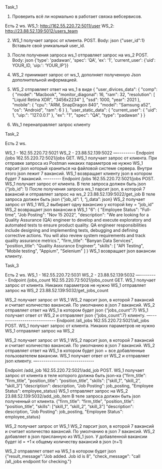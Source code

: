 Task_1

1. Проверить всё ли нормально в работает связка вебсервисов.

Есть 2 ws.
WS_1: http://162.55.220.72:5011/user
WS_2: http://23.88.52.139:5012/users_team

2. WS_1 получает запрос от клиента.
   POST.
   Body: json {"user_id":1}
   Вставьте свой уникальный user_id.

3. После получения запроса ws_1 отправляет запрос на ws_2
   POST.
   Body: json {'type': 'padawan', 'spec': 'QA', 'ex': '1', 'current_user': {'uid': YOUR_ID, 'uip:': ‘YOUR_IP’}}

4. WS_2 принимает запрос от ws_1, дополняет полученную Json дополнительной информацией.
5. WS_2 отправляет ответ на ws_1 в виде
   {
   "user_divices_data": {
   "comp": {
   "model": "Macbook",
   "monitor_diagonal": 16,
   "ram": 32,
   "resolution": [
   "Liquid Retina XDR",
   "3456x2234"
   ],
   "ssd": 1000,
   "year": 2021
   },
   "mobile": {
   "cpu": "ARM, SnapDragon 840",
   "model": "Samsung a52",
   "os": "Android",
   "ram": 6
   }
   },
   "user_static_data": {
   "current_user": {
   "uid": 1,
   "uip:": "127.0.0.1"
   },
   "ex": "1",
   "spec": "QA",
   "type": "padawan"
   }
   }
6. Ws_1 перенаправляет запрос клиенту

Task_2

Есть 2 ws.

WS_1 - 162.55.220.72:5021
WS_2 - 23.88.52.139:5022
—---------
Endpoint /jobs
162.55.220.72:5021/jobs
GET.
WS_1 получает запрос от клиента.
При отправке запроса из Postman никаких параметров не нужно
WS_1 парсит json который храниться на файловой системе сервера. Внутри этого json лежит 7 вакансий.
WS_1 возвращает клиенту json в котором будет 7 вакансий.
—-------
Endpoint /jobs
162.55.220.72:5021/jobs
POST.
WS_1 получает запрос от клиента.
В теле запроса должен быть json {“job_id”: 1}
После получения запроса ws_1 парсит json, в которой 7 вакансий и отправляет запрос на ws_2
23.88.52.139:5022/get_job
В теле запроса должен быть json {“job_id”: 1, “j_data”: json}
WS_2 получает запрос от WS_1
WS_2 выбирает одну вакансию у которой key = “job_id”
WS_2 возвращает json вакансии в WS_1
"6": {
"Employee Status": "Full-time",
"Job Posting": "Nov 15 2022",
"description": "We are looking for a Quality Assurance (QA) engineer to develop and execute exploratory and automated tests to ensure product quality. QA engineer responsibilities include designing and implementing tests, debugging and defining corrective actions. You will also review system requirements and track quality assurance metrics.",
"firm_title": "Banyan Data Services",
"position_title": "Quality Assurance Engineer",
"skills": [
"API Testing",
"Mobile testing",
"Appium",
"Selenium"
]
}
WS_1 возвращает json вакансии клиенту.

Task_3

Есть 2 ws.
WS_1 - 162.55.220.72:5031
WS_2 - 23.88.52.139:5032
—---------
Endpoint /jobs_count
162.55.220.72:5021/jobs_count
GET.
WS_1 получает запрос от клиента.
Никаких параметров не нужно
WS_1 отправляет запрос на WS_2
23.88.52.139:5032/get_jobs_count

WS_2 получает запрос от WS_1
WS_2 парсит json, в которой 7 вакансий и считает количество вакансий. По умолчанию в json 7 вакансий.
WS_2 отправляет ответ на WS_1 в котором будет json {“jobs_count”:7}
WS_1 получает ответ от WS_2 и отправляет json {“jobs_count”:7} клиенту.
—-----------------------------
Endpoint /all_jobs
162.55.220.72:5021/all_jobs
POST.
WS_1 получает запрос от клиента.
Никаких параметров не нужно
WS_1 отправляет запрос на WS_2

WS_2 получает запрос от WS_1
WS_2 парсит json, в которой 7 вакансий и считает количество вакансий. По умолчанию в json 7 вакансий.
WS_2 отправляет ответ на WS_1 в котором будет json + все добавленные пользователем вакансии.
WS_1 получает ответ от WS_2 и отправляет json клиенту.
—-----------------------------

Endpoint /add_job
162.55.220.72:5021/add_job
POST.
WS_1 получает запрос от клиента в теле которого должна быть json-ка
{"firm_title": “firm_title”,
"position_title": “position_title”,
"skills": [“skill_1”, “skill_2”, “skill_3”]
"description": description,
"Job Posting": job_posting,
"Employee Status": employee_status}
WS_1 отправляет запрос на WS_2
23.88.52.139:5032/add_job_item
В теле запроса должен быть json полученный от клиента.
{"firm_title": “firm_title”,
"position_title": “position_title”,
"skills": [“skill_1”, “skill_2”, “skill_3”]
"description": description,
"Job Posting": job_posting,
"Employee Status": employee_status}

WS_2 получает запрос от WS_1
WS_2 парсит json, в которой 7 вакансий и считает количество вакансий. По умолчанию в json 7 вакансий.
WS_2 добавляет в json присланную из WS_1 json.
У добавленной вакансии будет id = +1 к общему количеству вакансий в json (n+1)

WS_2 отправляет ответ на WS_1 в котором будет json
{"result_message":"Job added. Job id is 8",
"check_message": "call /all_jobs endpoint for checking."}
